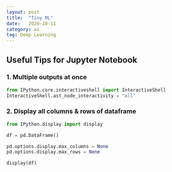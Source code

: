 ```yaml
---
layout: post
title:  "Tiny ML"
date:   2020-10-11
category: ai
tag: Deep Learning
---
```


## Useful Tips for Jupyter Notebook


### 1. Multiple outputs at once

```python
from IPython.core.interactiveshell import InteractiveShell
InteractiveShell.ast_node_interactivity = "all"
```


### 2. Display all columns & rows of dataframe

```python
from IPython.display import display

df = pd.DataFrame()

pd.options.display.max_columns = None
pd.options.display.max_rows = None

display(df)
```